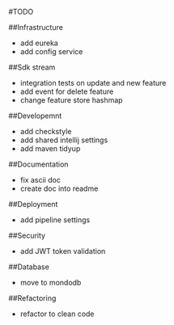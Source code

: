 #TODO

##Infrastructure

- add eureka
- add config service

##Sdk stream

- integration tests on update and new feature
- add event for delete feature
- change feature store hashmap

##Developemnt

- add checkstyle
- add shared intellij settings
- add maven tidyup


##Documentation

- fix ascii doc
- create doc into readme


##Deployment

- add pipeline settings

##Security

- add JWT token validation

##Database

- move to mondodb

##Refactoring

- refactor to clean code


